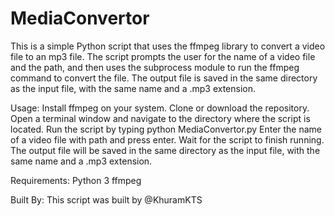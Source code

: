 # MediaConvertor

This is a simple Python script that uses the ffmpeg library to convert a video file to an mp3 file. The script prompts the user for the name of a video file and the path, and then uses the subprocess module to run the ffmpeg command to convert the file. The output file is saved in the same directory as the input file, with the same name and a .mp3 extension.

Usage:
Install ffmpeg on your system.
Clone or download the repository.
Open a terminal window and navigate to the directory where the script is located.
Run the script by typing python MediaConvertor.py
Enter the name of a video file with path and press enter.
Wait for the script to finish running. The output file will be saved in the same directory as the input file, with the same name and a .mp3 extension.

Requirements:
Python 3
ffmpeg

Built By:
This script was built by @KhuramKTS

